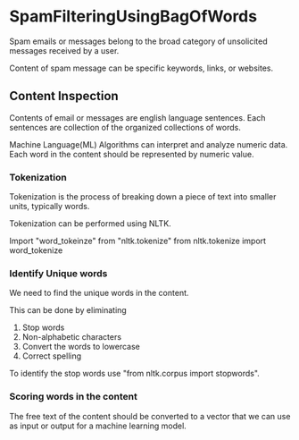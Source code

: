 # SpamFilteringUsingBagOfWords
Spam emails or messages belong to the broad category of unsolicited messages received by a user.

Content of spam message can be specific keywords, links, or websites.

## Content Inspection
Contents of email or messages are english language sentences. Each sentences are collection of the organized collections of words.

Machine Language(ML) Algorithms can interpret and analyze numeric data. Each word in the content should be represented by numeric value.

### Tokenization
Tokenization is the process of breaking down a piece of text into smaller units, typically words.

Tokenization can be performed using NLTK.

Import "word_tokeinze" from "nltk.tokenize"
from nltk.tokenize import word_tokenize

### Identify Unique words
We need to find the unique words in the content.

This can be done by eliminating
1. Stop words
2. Non-alphabetic characters
3. Convert the words to lowercase
4. Correct spelling

To identify the stop words use "from nltk.corpus import stopwords".

### Scoring words in the content
The free text of the content should be converted to a vector that we can use as input or output for a machine learning model.



